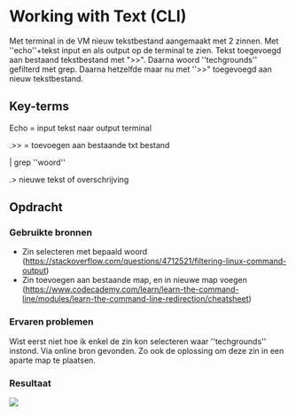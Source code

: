 # Working with Text (CLI)
Met terminal in de VM nieuw tekstbestand aangemaakt met 2 zinnen. Met ''echo''+tekst input en als output op de terminal te zien. Tekst toegevoegd aan bestaand tekstbestand met ">>". Daarna woord ''techgrounds'' gefilterd met grep. Daarna hetzelfde maar nu met ''>>" toegevoegd aan nieuw tekstbestand.
## Key-terms
Echo = input tekst naar output terminal

.>> = toevoegen aan bestaande txt bestand

| grep ''woord'' 

.> nieuwe tekst of overschrijving

## Opdracht
### Gebruikte bronnen
* Zin selecteren met bepaald woord (https://stackoverflow.com/questions/4712521/filtering-linux-command-output)
* Zin toevoegen aan bestaande map, en in nieuwe map voegen (https://www.codecademy.com/learn/learn-the-command-line/modules/learn-the-command-line-redirection/cheatsheet)

### Ervaren problemen
Wist eerst niet hoe ik enkel de zin kon selecteren waar ''techgrounds'' instond. Via online bron gevonden. Zo ook de oplossing om deze zin in een aparte map te plaatsen.

### Resultaat
![](WorkingwithTextScreenshot.jpg)
